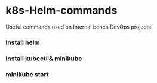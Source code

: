 # k8s-Helm-commands
Useful commands used on Internal bench DevOps projects

### Install helm
### Install kubectl & minikube
### minikube start
